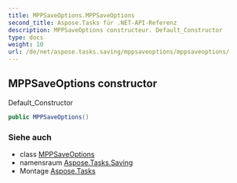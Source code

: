 ```yaml
---
title: MPPSaveOptions.MPPSaveOptions
second_title: Aspose.Tasks für .NET-API-Referenz
description: MPPSaveOptions constructeur. Default_Constructor
type: docs
weight: 10
url: /de/net/aspose.tasks.saving/mppsaveoptions/mppsaveoptions/
---
```

## MPPSaveOptions constructor

Default_Constructor

```csharp
public MPPSaveOptions()
```

### Siehe auch

* class [MPPSaveOptions](../)
* namensraum [Aspose.Tasks.Saving](../../mppsaveoptions/)
* Montage [Aspose.Tasks](../../../)


